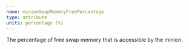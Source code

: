 ```yaml
---
name: minionSwapMemoryFreePercentage
type: attribute
units: percentage (%)
---
```


The percentage of free swap memory that is accessible by the minion.